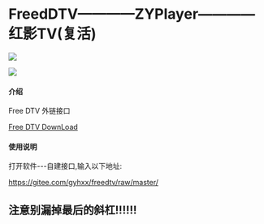 # FreedDTV————ZYPlayer————红影TV(复活)
![](https://gitee.com/gyhxx/pic/raw/master/freedtv/1.png "")

![](https://gitee.com/gyhxx/pic/raw/master/freedtv/2.png "")
#### 介绍
Free DTV 外链接口

[Free DTV DownLoad](https://www.lanzoui.com/b025mpw7e)

#### 使用说明
打开软件---自建接口,输入以下地址:

https://gitee.com/gyhxx/freedtv/raw/master/

## 注意别漏掉最后的斜杠!!!!!!
